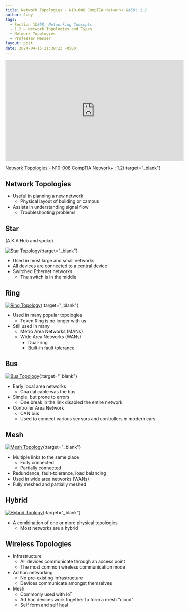 ```yaml
---
title: Network Topologies - N10-008 CompTIA Network+ &#58; 1.2
author: Joey
tags:
  - Section 1&#58; Networking Concepts
  - 1.2 – Network Topologies and Types
  - Network Topologies
  - Professer Messer 
layout: post
date: 2024-04-15 21:38:23 -0500
---
```


<div class="container">
    <iframe class="responsive-iframe" width="560" height="315" src="https://www.youtube.com/embed/nKMrAvl960I?si=-NkpKJXEybzigsYD" title="YouTube video player" frameborder="0" allow="accelerometer; autoplay; clipboard-write; encrypted-media; gyroscope; picture-in-picture; web-share" referrerpolicy="strict-origin-when-cross-origin" allowfullscreen></iframe>
</div>

[Network Topologies - N10-008 CompTIA Network+ : 1.2](https://www.professormesser.com/network-plus/n10-008/n10-008-video/network-topologies-5/){:target="_blank"}

## Network Topologies

- Useful in planning a new network
    - Physical layout of building or campus
- Assists in understanding signal flow
    - Troubleshooting problems

## Star
(A.K.A Hub and spoke)

[![Star Topology]({{site.baseurl}}/img/star-topology.jpg)](https://www.researchgate.net/publication/327897159/figure/fig1/AS:675274681221120@1538009438453/Some-Networks-Implement-a-Local-Ring-Topology-A-star-topology-is-a-LAN-architecture-in.jpg){:target="_blank"}

- Used in most large and small networks
- All devices are connected to a central device
- Switched Ethernet networks
    - The switch is in the middle

## Ring

[![Ring Topology]({{site.baseurl}}/img/ring-topology.svg)](https://svg.template.creately.com/Noe2M9jJsLM){:target="_blank"}

- Used in many popular topologies
    - Token Ring is no longer with us
- Still used in many
    - Metro Area Networks (MANs)
    - Wide Area Networks (WANs)
        - Dual-ring
        - Built-in fault tolerance

## Bus

[![Bus Topology]({{site.baseurl}}/img/bus_topology.png)](https://o.quizlet.com/mWWjIQrz6gd5gfIoeLr9Vw.png){:target="_blank"}

- Early local area networks
    - Coaxial cable was the bus
- Simple, but prone to errors
    - One break in the link disabled the entire network
- Controller Area Network
    - CAN bus
    - Used to connect various sensors and controllers in modern cars

## Mesh

[![Mesh Topology]({{site.baseurl}}/img/mesh-topology.png)](https://miro.medium.com/v2/resize:fit:554/1*SAPDKFI_ff0x4g4_u-0wgg.png){:target="_blank"}

- Multiple links to the same place
    - Fully connected
    - Partially connected
- Redundance, fault-tolerance, load balancing
- Used in wide area networks (WANs) 
- Fully meshed and partially meshed

## Hybrid

[![Hybrid Toplogy]({{site.baseurl}}/img/hybrid-topology.png)](https://media.geeksforgeeks.org/wp-content/uploads/20220616225313/hybrid1.jpg){:target="_blank"}

- A combination of one or more physical topologies
    - Most networks are a hybrid

## Wireless Topologies

- Infrastructure
    - All devices communicate through an access point 
    - The most common wireless communication mode
- Ad hoc networking
    - No pre-existing infrastructure
    - Devices communicate amongst themselves
- Mesh
    - Commonly used with IoT
    - Ad hoc devices work together to form a mesh "cloud"
    - Self form and self heal

